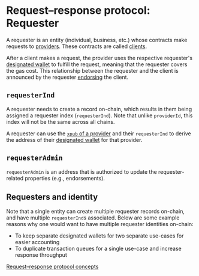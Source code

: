# Request–response protocol: Requester

A requester is an entity (individual, business, etc.) whose contracts make requests to [providers](/request-response-protocol/3-2-provider.md).
These contracts are called [clients](/request-response-protocol/3-6-client.md).

After a client makes a request, the provider uses the respective requester's [designated wallet](/request-response-protocol/3-7-designated-wallet.md) to fulfill the request, meaning that the requester covers the gas cost.
This relationship between the requester and the client is announced by the requester [endorsing](/request-response-protocol/3-8-endorsement.md) the client.

## `requesterInd`

A requester needs to create a record on-chain, which results in them being assigned a requester index (`requesterInd`).
Note that unlike `providerId`, this index will not be the same across all chains.

A requester can use the [`xpub` of a provider](/request-response-protocol/3-2-provider.md#xpub) and their `requesterInd` to derive the address of their [designated wallet](/request-response-protocol/3-7-designated-wallet.md) for that provider.

## `requesterAdmin`

`requesterAdmin` is an address that is authorized to update the requester-related properties (e.g., endorsements).

## Requesters and identity

Note that a single entity can create multiple requester records on-chain, and have multiple `requesterInd`s associated.
Below are some example reasons why one would want to have multiple requester identities on-chain:
- To keep separate designated wallets for two separate use-cases for easier accounting
- To duplicate transaction queues for a single use-case and increase response throughput

[Request–response protocol concepts](/request-response-protocol/3-1-general-structure.md#concepts)
